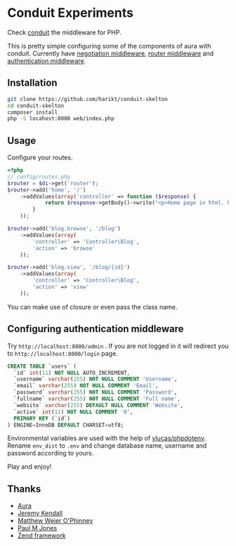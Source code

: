 # Conduit Experiments

Check [conduit](https://github.com/phly/conduit) the middleware for PHP.

This is pretty simple configuring some of the components of aura with conduit. Currently have [negotiation middleware](src/Conduit/Middleware/NegotiationMiddleware.php), [router middleware](src/Conduit/Middleware/RouterMiddleware.php) and  [authentication middleware](src/Conduit/Middleware/AuthenticationMiddleware.php).

## Installation

```sh
git clone https://github.com/harikt/conduit-skelton
cd conduit-skelton
composer install
php -S locahost:8000 web/index.php
```

## Usage

Configure your routes.

```php
<?php
// config/routes.php
$router = $di->get('router');
$router->add('home', '/')
    ->addValues(array('controller' => function ($response) {
            return $response->getBody()->write("<p>Home page in html. Please <a href=\"blog\">Browse</a> and <a href=\"blog/12\">view post</a></p>")->withHeader('Content-Type', 'text/html');
        }
    ));

$router->add('blog.browse', '/blog')
    ->addValues(array(
        'controller' => 'Controller\Blog',
        'action' => 'browse'
    ));

$router->add('blog.view', '/blog/{id}')
    ->addValues(array(
        'controller' => 'Controller\Blog',
        'action' => 'view'
    ));
```

You can make use of closure or even pass the class name.

## Configuring authentication middleware

Try `http://localhost:8000/admin` . If you are not logged in it will redirect you to `http://localhost:8000/login` page.

```sql
CREATE TABLE `users` (
  `id` int(11) NOT NULL AUTO_INCREMENT,
  `username` varchar(255) NOT NULL COMMENT 'Username',
  `email` varchar(255) NOT NULL COMMENT 'Email',
  `password` varchar(255) NOT NULL COMMENT 'Password',
  `fullname` varchar(255) NOT NULL COMMENT 'Full name',
  `website` varchar(255) DEFAULT NULL COMMENT 'Website',
  `active` int(11) NOT NULL COMMENT '0',
  PRIMARY KEY (`id`)
) ENGINE=InnoDB DEFAULT CHARSET=utf8;
```

Environmental variables are used with the help of [vlucas/phpdotenv](https://github.com/vlucas/phpdotenv). Rename `env_dist` to `.env` and change database name, username and password according to yours.

Play and enjoy!

## Thanks

* [Aura](https://github.com/auraphp)
* [Jeremy Kendall](http://github.com/jeremykendall/slim-auth)
* [Matthew Weier O'Phinney](https://github.com/weierophinney)
* [Paul M Jones](https://github.com/pmjones)
* [Zend framework](https://github.com/zendframework/zf2/)

